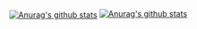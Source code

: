 <div style="height=250px">
  <a href="https://github.com/anuraghazra/github-readme-stats"><img align="center" src="https://github-readme-stats.vercel.app/api?username=Fergus4506&theme=dark&show_icons=false" alt="Anurag's github stats" /></a>
  <a href="https://github.com/anuraghazra/github-readme-stats"><img align="[center" src="https://github-readme-stats.vercel.app/api/top-langs/?username=Fergus4506&layout=donut-vertical&theme=dark" alt="Anurag's github stats" /></a>
</div>

<!--https://github-readme-stats.vercel.app/api/top-langs/?username=Fergus4506&layout=donut-vertical&theme=dark
[![Anurag's GitHub stats](https://github-readme-stats.vercel.app/api?username=Fergus4506&theme=dark&show_icons=false)](https://github.com/anuraghazra/github-readme-stats)
[![Top Langs]()](https://github.com/anuraghazra/github-readme-stats)-->


